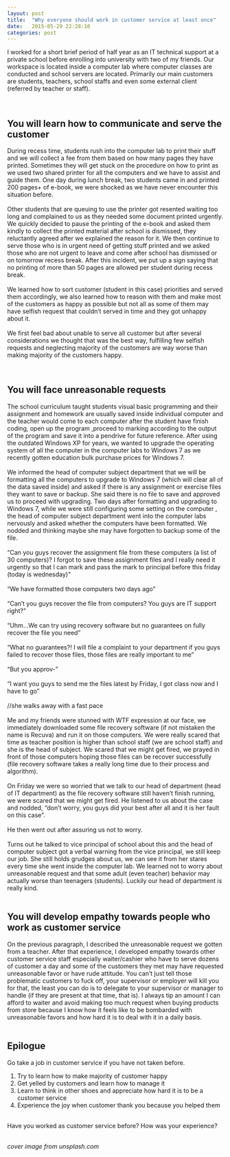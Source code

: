 ```yaml
---
layout: post
title:  "Why everyone should work in customer service at least once"
date:   2015-05-29 22:28:10
categories: post 
---
```


I worked for a short brief period of half year as an IT technical support at a private school before enrolling into university with two of my friends. Our workspace is located inside a computer lab where computer classes are conducted and school servers are located. Primarily our main customers are students, teachers, school staffs and even some external client (referred by teacher or staff).  
  
<br> 

## You will learn how to communicate and serve the customer   
  
During recess time, students rush into the computer lab to print their stuff and we will collect a fee from them based on how many pages they have printed. Sometimes they will get stuck on the procedure on how to print as we used two shared printer for all the computers and we have to assist and guide them. One day during lunch break, two students came in and printed 200 pages+ of e-book, we were shocked as we have never encounter this situation before.  
<br>
Other students that are queuing to use the printer got resented waiting too long and complained to us as they needed some document printed urgently. We quickly decided to pause the printing of the e-book and asked them kindly to collect the printed material after school is dismissed, they reluctantly agreed after we explained the reason for it. We then continue to serve those who is in urgent need of getting stuff printed and we asked those who are not urgent to leave and come after school has dismissed or on tomorrow recess break. After this incident, we put up a sign saying that no printing of more than 50 pages are allowed per student during recess break.  
<br>
We learned how to sort customer (student in this case) priorities and served them accordingly, we also learned how to reason with them and make most of the customers as happy as possible but not all as some of them may have selfish request that couldn’t served in time and they got unhappy about it.  
<br>
We first feel bad about unable to serve all customer but after several considerations we thought that was the best way, fulfilling few selfish requests and neglecting majority of the customers are way worse than making majority of the customers happy.  
  
<br>

## You will face unreasonable requests   
  
The school curriculum taught students visual basic programming and their assignment and homework are usually saved inside individual computer and the teacher would come to each computer after the student have finish coding, open up the program ,proceed to marking according to the output of the program and save it into a pendrive for future reference. After using the outdated Windows XP for years, we wanted to upgrade the operating system of all the computer in the computer labs to Windows 7 as we recently gotten education bulk purchase prices for Windows 7.  
<br> 
We informed the head of computer subject department that we will be formatting all the computers to upgrade to Windows 7 (which will clear all of the data saved inside) and asked if there is any assignment or exercise files they want to save or backup. She said there is no file to save and approved us to proceed with upgrading. Two days after formatting and upgrading to Windows 7, while we were still configuring some setting on the computer , the head of computer subject department went into the computer labs nervously and asked whether the computers have been formatted. We nodded and thinking maybe she may have forgotten to backup some of the file.  
<br>
“Can you guys recover the assignment file from these computers (a list of 30 computers)? I forgot to save these assignment files and I really need it urgently so that I can mark and pass the mark to principal before this friday (today is wednesday)”  
<br>
“We have formatted those computers two days ago”  
<br>
“Can’t you guys recover the file from computers? You guys are IT support right?”  
<br>
“Uhm…We can try using recovery software but no guarantees on fully recover the file you need”  
<br>
“What no guarantees?! I will file a complaint to your department if you guys failed to recover those files, those files are really important to me”  
<br>
“But you approv-”  
<br>
“I want you guys to send me the files latest by Friday, I got class now and I have to go”  
<br>
//she walks away with a fast pace  
<br>
Me and my friends were stunned with WTF expression at our face, we immediately downloaded some file recovery software (if not mistaken the name is Recuva) and run it on those computers. We were really scared that time as teacher position is higher than school staff (we are school staff) and she is the head of subject. We scared that we might get fired, we prayed in front of those computers hoping those files can be recover successfully (file recovery software takes a really long time due to their process and algorithm).  
<br>
On Friday we were so worried that we talk to our head of department (head of IT department) as the file recovery software still haven’t finish running, we were scared that we might get fired. He listened to us about the case and nodded, “don’t worry, you guys did your best after all and it is her fault on this case”.  
<br>
He then went out after assuring us not to worry.  
<br>
Turns out he talked to vice principal of school about this and the head of computer subject got a verbal warning from the vice principal, we still keep our job. She still holds grudges about us, we can see it from her stares every time she went inside the computer lab. We learned not to worry about unreasonable request and that some adult (even teacher) behavior may actually worse than teenagers (students). Luckily our head of department is really kind.  
<br>

## You will develop empathy towards people who work as customer service  
  
On the previous paragraph, I described the unreasonable request we gotten from a teacher. After that experience, I developed empathy towards other customer service staff especially waiter/cashier who have to serve dozens of customer a day and some of the customers they met may have requested unreasonable favor or have rude attitude. You can’t just tell those problematic customers to fuck off, your supervisor or employer will kill you for that, the least you can do is to delegate to your supervisor or manager to handle (if they are present at that time, that is). I always tip an amount I can afford to waiter and avoid making too much request when buying products from store because I know how it feels like to be bombarded with unreasonable favors and how hard it is to deal with it in a daily basis.  
<br>

## Epilogue  

Go take a job in customer service if you have not taken before.  
  
1. Try to learn how to make majority of customer happy
2. Get yelled by customers and learn how to manage it
3. Learn to think in other shoes and appreciate how hard it is to be a customer service
4. Experience the joy when customer thank you because you helped them

<br>
Have you worked as customer service before? How was your experience?
<br>
<br>

_cover image from unsplash.com_